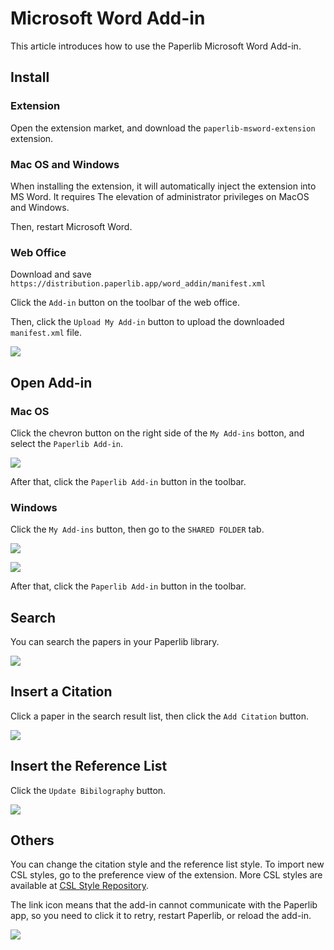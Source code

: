 # Microsoft Word Add-in

This article introduces how to use the Paperlib Microsoft Word Add-in.

## Install 

### Extension

Open the extension market, and download the `paperlib-msword-extension` extension.

### Mac OS and Windows

When installing the extension, it will automatically inject the extension into MS Word. It requires The elevation of administrator privileges on MacOS and Windows.

Then, restart Microsoft Word.

### Web Office

Download and save `https://distribution.paperlib.app/word_addin/manifest.xml`

Click the `Add-in` button on the toolbar of the web office.

Then, click the `Upload My Add-in` button to upload the downloaded `manifest.xml` file.

![](/assets/images/guide/extensions/word/web-install.png)

## Open Add-in

### Mac OS

Click the chevron button on the right side of the `My Add-ins` botton, and select the `Paperlib Add-in`.

![](/assets/images/guide/extensions/word/macos-open.png)

After that, click the `Paperlib Add-in` button in the toolbar.

### Windows

Click the `My Add-ins` button, then go to the `SHARED FOLDER` tab.

![](/assets/images/guide/extensions/word/win-open-1.png)

![](/assets/images/guide/extensions/word/win-open-2.png)

After that, click the `Paperlib Add-in` button in the toolbar.

## Search 

You can search the papers in your Paperlib library.

![](/assets/images/guide/extensions/word/search.png)


## Insert a Citation

Click a paper in the search result list, then click the `Add Citation` button.

![](/assets/images/guide/extensions/word/add-cite.png)

## Insert the Reference List

Click the `Update Bibilography` button.

![](/assets/images/guide/extensions/word/update-ref.png)


## Others

You can change the citation style and the reference list style. To import new CSL styles, go to the preference view of the extension. More CSL styles are available at [CSL Style Repository](https://github.com/citation-style-language/styles).

The link icon means that the add-in cannot communicate with the Paperlib app, so you need to click it to retry, restart Paperlib, or reload the add-in.

![](/assets/images/guide/extensions/word/others.png)